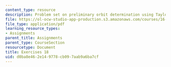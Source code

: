 ```yaml
---
content_type: resource
description: Problem set on preliminary orbit determination using Taylor series.
file: https://ol-ocw-studio-app-production.s3.amazonaws.com/courses/16-346-astrodynamics-fall-2008/d0ba8e462e149778cb097aab9a6ba7cf_ex_18.pdf
file_type: application/pdf
learning_resource_types:
- Assignments
parent_title: Assignments
parent_type: CourseSection
resourcetype: Document
title: Exercises 18
uid: d0ba8e46-2e14-9778-cb09-7aab9a6ba7cf
---
```

